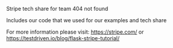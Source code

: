 Stripe tech share for team 404 not found

Includes our code that we used for our examples and tech share

For more information please visit: https://stripe.com/ or https://testdriven.io/blog/flask-stripe-tutorial/
